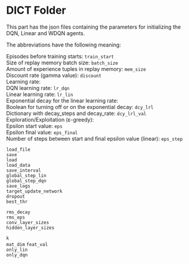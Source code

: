 # DICT Folder

This part has the json files containing the parameters for initializing the DQN, Linear and WDQN agents.

The abbreviations have the following meaning: <br />

Episodes before training starts: `train_start` <br />
Size of replay memory batch size: `batch_size` <br />
Amount of experience tuples in replay memory: `mem_size` <br />
Discount rate (gamma value): `discount` <br />
Learning rate: <br />
DQN learning rate: `lr_dqn` <br />
Linear learning rate: `lr_lin`<br />
Exponential decay for the linear learning rate: <br />
Boolean for turning off or on the exponential decay: `dcy_lrl` <br />
Dictionary with decay_steps and decay_rate: `dcy_lrl_val` <br />
Exploration/Exploitation (ε-greedy): <br />
Epsilon start value: `eps` <br />
Epsilon final value: `eps_final` <br />
Number of steps between start and final epsilon value (linear): `eps_step` <br />



`load_file` <br />
`save` <br />
`load` <br />
`load_data` <br />
`save_interval` <br />
`global_step_lin` <br />
`global_step_dqn` <br />
`save_logs` <br />
`target_update_network` <br />
`dropout` <br />
`best_thr` <br />

`rms_decay` <br />
`rms_eps` <br />
`conv_layer_sizes` <br />
`hidden_layer_sizes` <br />

`k` <br />
`mat_dim`
`feat_val` <br />
`only_lin` <br />
`only_dqn` <br />
